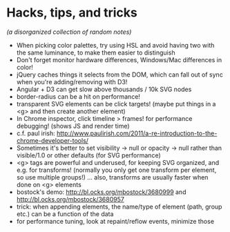 # Hacks, tips, and tricks

_(a disorganized collection of random notes)_

* When picking color palettes, try using HSL and avoid having two with the same luminance, to make them easier to distinguish
* Don't forget monitor hardware differences, Windows/Mac differences in color!
* jQuery caches things it selects from the DOM, which can fall out of sync when you're adding/removing with D3!
* Angular + D3 can get slow above thousands / 10k SVG nodes
* border-radius can be a hit on performance!
* transparent SVG elements can be click targets! (maybe put things in a &lt;g> and then create another element)
* In Chrome inspector, click timeline > frames! for performance debugging! (shows JS and render time)
* c.f. paul irish: http://www.paulirish.com/2011/a-re-introduction-to-the-chrome-developer-tools/
* Sometimes it's better to set visibility -> null or opacity -> null rather than visible/1.0 or other defaults (for SVG performance)
* &lt;g> tags are powerful and underused, for keeping SVG organized, and e.g. for transforms! (normally you only get one transform per element, so use multiple groups!) ... also, transforms are usually faster when done on &lt;g> elements
* bostock's demo: http://bl.ocks.org/mbostock/3680999 and http://bl.ocks.org/mbostock/3680957
* trick: when appending elements, the name/type of element (path, group etc.) can be a function of the data
* for performance tuning, look at repaint/reflow events, minimize those
